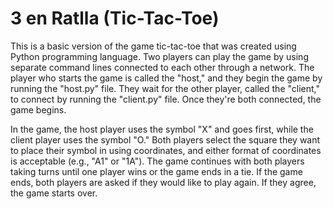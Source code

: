 # 3 en Ratlla (Tic-Tac-Toe)
This is a basic version of the game tic-tac-toe that was created using Python programming language. Two players can play the game by using separate command lines connected to each other through a network. The player who starts the game is called the "host," and they begin the game by running the "host.py" file. They wait for the other player, called the "client," to connect by running the "client.py" file. Once they're both connected, the game begins.

In the game, the host player uses the symbol "X" and goes first, while the client player uses the symbol "O." Both players select the square they want to place their symbol in using coordinates, and either format of coordinates is acceptable (e.g., "A1" or "1A"). The game continues with both players taking turns until one player wins or the game ends in a tie. If the game ends, both players are asked if they would like to play again. If they agree, the game starts over.
